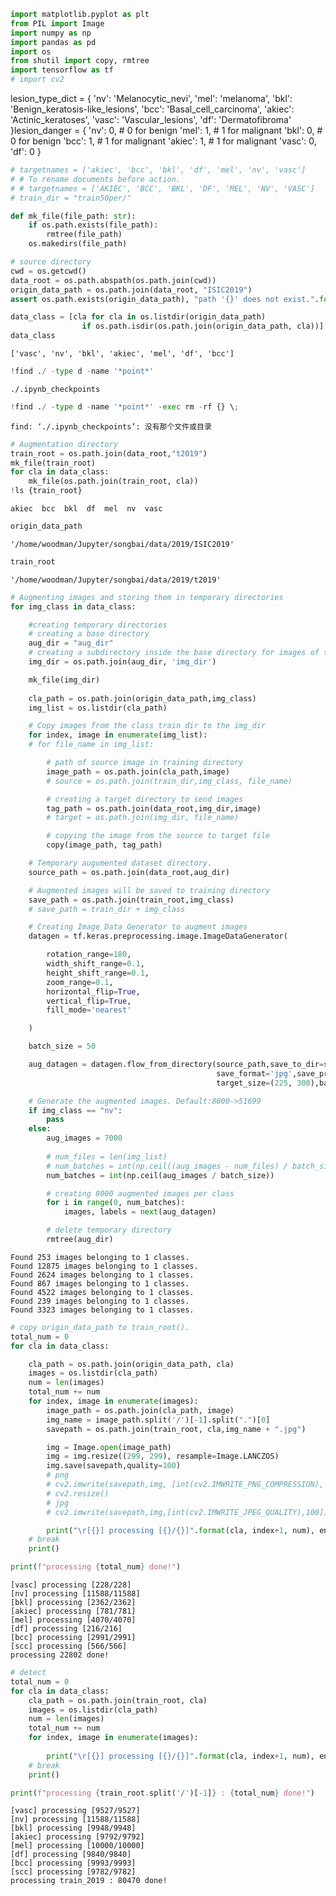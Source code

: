 ```python
import matplotlib.pyplot as plt
from PIL import Image
import numpy as np
import pandas as pd
import os
from shutil import copy, rmtree 
import tensorflow as tf
# import cv2
```
lesion_type_dict = {
    'nv': 'Melanocytic_nevi',
    'mel': 'melanoma',
    'bkl': 'Benign_keratosis-like_lesions',
    'bcc': 'Basal_cell_carcinoma',
    'akiec': 'Actinic_keratoses',
    'vasc': 'Vascular_lesions',
    'df': 'Dermatofibroma'
}lesion_danger = {
    'nv': 0, # 0 for benign
    'mel': 1, # 1 for malignant
    'bkl': 0, # 0 for benign
    'bcc': 1, # 1 for malignant
    'akiec': 1, # 1 for malignant
    'vasc': 0,
    'df': 0
}

```python
# targetnames = ['akiec', 'bcc', 'bkl', 'df', 'mel', 'nv', 'vasc']
# # To rename documents before action.
# # targetnames = ['AKIEC', 'BCC', 'BKL', 'DF', 'MEL', 'NV', 'VASC']
# train_dir = "train50per/"
```


```python
def mk_file(file_path: str):
    if os.path.exists(file_path):
        rmtree(file_path)
    os.makedirs(file_path)
```


```python
# source directory
cwd = os.getcwd()
data_root = os.path.abspath(os.path.join(cwd))
origin_data_path = os.path.join(data_root, "ISIC2019")
assert os.path.exists(origin_data_path), "path '{}' does not exist.".format(origin_data_path)
```


```python
data_class = [cla for cla in os.listdir(origin_data_path)
                if os.path.isdir(os.path.join(origin_data_path, cla))]
data_class
```




    ['vasc', 'nv', 'bkl', 'akiec', 'mel', 'df', 'bcc']




```python
!find ./ -type d -name '*point*'
```

    ./.ipynb_checkpoints



```python
!find ./ -type d -name '*point*' -exec rm -rf {} \;
```

    find: ‘./.ipynb_checkpoints’: 没有那个文件或目录



```python
# Augmentation directory
train_root = os.path.join(data_root,"t2019")
mk_file(train_root)
for cla in data_class:
    mk_file(os.path.join(train_root, cla))
!ls {train_root}
```

    akiec  bcc  bkl  df  mel  nv  vasc



```python
origin_data_path
```




    '/home/woodman/Jupyter/songbai/data/2019/ISIC2019'




```python
train_root
```




    '/home/woodman/Jupyter/songbai/data/2019/t2019'




```python
# Augmenting images and storing them in temporary directories 
for img_class in data_class:

    #creating temporary directories
    # creating a base directory
    aug_dir = "aug_dir"   
    # creating a subdirectory inside the base directory for images of the same class
    img_dir = os.path.join(aug_dir, 'img_dir')

    mk_file(img_dir)
    
    cla_path = os.path.join(origin_data_path,img_class)
    img_list = os.listdir(cla_path)

    # Copy images from the class train dir to the img_dir 
    for index, image in enumerate(img_list):
    # for file_name in img_list:

        # path of source image in training directory
        image_path = os.path.join(cla_path,image)
        # source = os.path.join(train_dir,img_class, file_name)

        # creating a target directory to send images 
        tag_path = os.path.join(data_root,img_dir,image)
        # target = os.path.join(img_dir, file_name)

        # copying the image from the source to target file
        copy(image_path, tag_path)

    # Temporary augumented dataset directory.
    source_path = os.path.join(data_root,aug_dir)

    # Augmented images will be saved to training directory
    save_path = os.path.join(train_root,img_class)
    # save_path = train_dir + img_class

    # Creating Image Data Generator to augment images
    datagen = tf.keras.preprocessing.image.ImageDataGenerator(

        rotation_range=180,
        width_shift_range=0.1,
        height_shift_range=0.1,
        zoom_range=0.1,
        horizontal_flip=True,
        vertical_flip=True,
        fill_mode='nearest'

    )

    batch_size = 50

    aug_datagen = datagen.flow_from_directory(source_path,save_to_dir=save_path,
                                              save_format='jpg',save_prefix='trans_',
                                              target_size=(225, 300),batch_size=batch_size)

    # Generate the augmented images. Default:8000->51699
    if img_class == "nv":
        pass
    else:
        aug_images = 7000
        
        # num_files = len(img_list)
        # num_batches = int(np.ceil((aug_images - num_files) / batch_size))
        num_batches = int(np.ceil(aug_images / batch_size))

        # creating 8000 augmented images per class
        for i in range(0, num_batches):
            images, labels = next(aug_datagen)

        # delete temporary directory 
        rmtree(aug_dir)
```

    Found 253 images belonging to 1 classes.
    Found 12875 images belonging to 1 classes.
    Found 2624 images belonging to 1 classes.
    Found 867 images belonging to 1 classes.
    Found 4522 images belonging to 1 classes.
    Found 239 images belonging to 1 classes.
    Found 3323 images belonging to 1 classes.



```python
# copy origin_data_path to train_root().
total_num = 0
for cla in data_class:

    cla_path = os.path.join(origin_data_path, cla)
    images = os.listdir(cla_path)
    num = len(images)
    total_num += num
    for index, image in enumerate(images):
        image_path = os.path.join(cla_path, image)
        img_name = image_path.split('/')[-1].split(".")[0]
        savepath = os.path.join(train_root, cla,img_name + ".jpg")

        img = Image.open(image_path)
        img = img.resize((299, 299), resample=Image.LANCZOS)
        img.save(savepath,quality=100)
        # png
        # cv2.imwrite(savepath,img, [int(cv2.IMWRITE_PNG_COMPRESSION), 1])
        # cv2.resize()
        # jpg
        # cv2.imwrite(savepath,img,[int(cv2.IMWRITE_JPEG_QUALITY),100])

        print("\r[{}] processing [{}/{}]".format(cla, index+1, num), end="")  # processing bar
    # break
    print()

print(f"processing {total_num} done!")
```

    [vasc] processing [228/228]
    [nv] processing [11588/11588]
    [bkl] processing [2362/2362]
    [akiec] processing [781/781]
    [mel] processing [4070/4070]
    [df] processing [216/216]
    [bcc] processing [2991/2991]
    [scc] processing [566/566]
    processing 22802 done!



```python
# detect 
total_num = 0
for cla in data_class:
    cla_path = os.path.join(train_root, cla)
    images = os.listdir(cla_path)
    num = len(images)
    total_num += num
    for index, image in enumerate(images):
 
        print("\r[{}] processing [{}/{}]".format(cla, index+1, num), end="")  # processing bar
    # break
    print()

print(f"processing {train_root.split('/')[-1]} : {total_num} done!")
```

    [vasc] processing [9527/9527]
    [nv] processing [11588/11588]
    [bkl] processing [9948/9948]
    [akiec] processing [9792/9792]
    [mel] processing [10000/10000]
    [df] processing [9840/9840]
    [bcc] processing [9993/9993]
    [scc] processing [9782/9782]
    processing train_2019 : 80470 done!



```python

```
